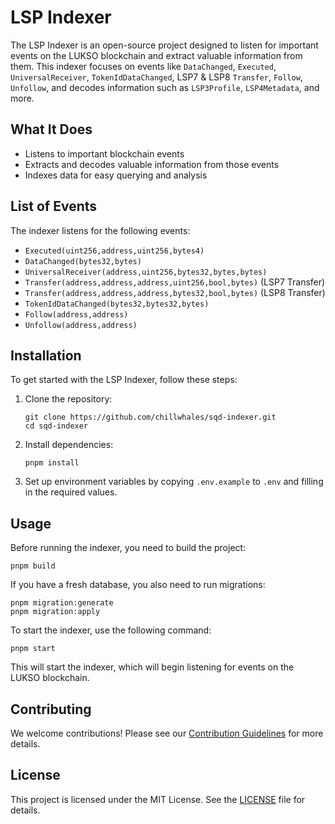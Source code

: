 # LSP Indexer

The LSP Indexer is an open-source project designed to listen for important events on the LUKSO blockchain and extract valuable information from them. This indexer focuses on events like `DataChanged`, `Executed`, `UniversalReceiver`, `TokenIdDataChanged`, LSP7 & LSP8 `Transfer`, `Follow`, `Unfollow`, and decodes information such as `LSP3Profile`, `LSP4Metadata`, and more.

## What It Does

- Listens to important blockchain events
- Extracts and decodes valuable information from those events
- Indexes data for easy querying and analysis

## List of Events

The indexer listens for the following events:

- `Executed(uint256,address,uint256,bytes4)`
- `DataChanged(bytes32,bytes)`
- `UniversalReceiver(address,uint256,bytes32,bytes,bytes)`
- `Transfer(address,address,address,uint256,bool,bytes)` (LSP7 Transfer)
- `Transfer(address,address,address,bytes32,bool,bytes)` (LSP8 Transfer)
- `TokenIdDataChanged(bytes32,bytes32,bytes)`
- `Follow(address,address)`
- `Unfollow(address,address)`

## Installation

To get started with the LSP Indexer, follow these steps:

1. Clone the repository:

   ```
   git clone https://github.com/chillwhales/sqd-indexer.git
   cd sqd-indexer
   ```

2. Install dependencies:

   ```
   pnpm install
   ```

3. Set up environment variables by copying `.env.example` to `.env` and filling in the required values.

## Usage

Before running the indexer, you need to build the project:

```
pnpm build
```

If you have a fresh database, you also need to run migrations:

```
pnpm migration:generate
pnpm migration:apply
```

To start the indexer, use the following command:

```
pnpm start
```

This will start the indexer, which will begin listening for events on the LUKSO blockchain.

## Contributing

We welcome contributions! Please see our [Contribution Guidelines](CONTRIBUTING.md) for more details.

## License

This project is licensed under the MIT License. See the [LICENSE](LICENSE) file for details.
